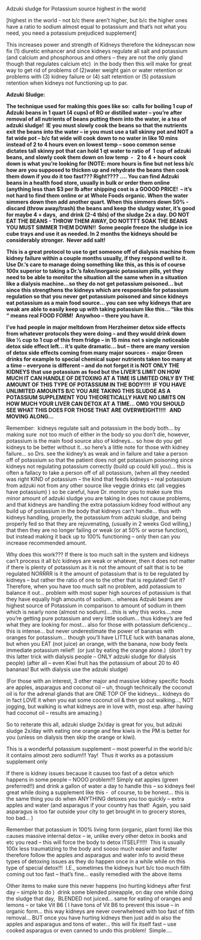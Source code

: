 Adzuki sludge for Potassium source highest in the world

[highest in the world - not b/c there aren’t higher, but b/c the higher ones have a ratio to sodium almost equal to potassium and that’s not what you need, you need a potassium prejudiced supplement]

This increases power and strength of Kidneys therefore the kidneyscan now fix (1) diuretic enhancer and since kidneys regulate all salt and potassium (and calcium and phosphorous and others – they are not the only gland though that regulates calcium etc)  in the body then this will make for great way to get rid of problems of (2)water weight gain or water retention or problems with (3) kidney failure or (4) salt retention or (5) potassium retention when kidneys not functioning up to par.

**Adzuki Sludge:**

**The technique used for making this goes like so:  calls for boiling 1 cup of Adzuki beans in 1 quart (4 cups) of RO or distilled water – you’re after removal of all nutrients of beans putting them into the water, ie a tea of adzuki sludge!  IE you must slowly cook the beans so that the nutrients exit the beans into the water – ie you must use a tall skinny pot and NOT a fat wide pot – b/c fat wide will cook down to no water in like 10 mins instead of 2 to 4 hours even on lowest temp – sooo common sense dictates tall skinny pot that can hold 1 qt water to ratio of  1 cup of adzuki beans, and slowly cook them down on low temp  -   2 to 4 + hours cook down is what you’re looking for (NOTE: more hours is fine but not less b/c how are you supposed to thicken up and rehydrate the beans then cook them down if you do it too fast??? Right???? …. You can find Adzuki beans in a health food store, usually in bulk or order them online (anything less than $3 per lb after shipping cost is a GOOOD PRICE!  – it’s not hard to find them online or at Whole Foods organic. When the water simmers down then add another quart. When this simmers down 50% - discard (throw away/trash) the beans and keep the sludgy water, it’s good for maybe 4 + days,  and drink (2-4 tbls) of the sludge 2x a day. DO NOT EAT THE BEANS - THROW THEM AWAY, DO NOTTTT SOAK THE BEANS YOU MUST SIMMER THEM DOWN!!  Some people freeze the sludge in ice cube trays and use it as needed. In 2 months the kidneys should be considerably stronger.  Never add salt!**  

**This is a great protocol to use to get someone off of dialysis machine from kidney failure within a couple months usually, if they respond well to it.  Use Dr.’s care to manage doing something like this, as this is of course 100x superior to taking a Dr.’s fake/inorganic potassium pills, yet they need to be able to monitor the situation all the same when in a situation like a dialysis machine…so they do not get potassium poisoned… but since this strengthens the kidneys which are responsible for potassium regulation so that you never get potassium poisoned and since kidneys eat potassium as a main food source… you can see why kidneys that are weak are able to easily keep up with taking potassium like this… “like this “ means real FOOD FORM!  Anywhoo – there you have it.** 

**I’ve had people in major meltdown from Herzheimer detox side effects from whatever protocols they were doing – and they would drink down like ½ cup to 1 cup of this from fridge – in 15 mins not s single noticeable detox side effect left… it’s quite dramatic… but – there are many version of detox side effects coming from many major sources -  major Green drinks for example to special chemical super nutrients taken too many at a time – everyone is different – and do not forget it is NOT ONLY THE KIDNEYS that use potassium as food but the LIVER’S LIMIT ON HOW MUCH IT CAN HANDLE OF DETOXING AT A TIME IS LIMITED ONLY BY THE AMOUNT OF THIS TYPE OF POTASSIUM IN THE BODY!!!!  IF YOU HAVE UNLIMITED AMOUNTS B/C YOU ARE TAKING THIS SLUDGE AS A POTASSIUM SUPPLEMENT YOU THEORETICALLY HAVE NO LIMITS ON HOW MUCH YOUR LIVER CAN DETOX AT A TIME… OMG YOU SHOULD SEE WHAT THIS DOES FOR THOSE THAT ARE OVERWEIGHT!!!!   AND MOVING ALONG…**

Remember:  kidneys regulate salt and potassium in the body both… by making sure  not too much of either in the body so you don’t die, however, potassium is the main food source also of kidneys… so how do you get kidneys to be better without it…so here’s a little note for those with kidney failure… so Drs. see the kidney’s as weak and in failure and take a person off of potassium so that the patient does not get potassium poisoning since kidneys not regulating potassium correctly (build up could kill you)… this is often a fallacy to take a person off of all potassium, (when all they needed was right KIND of potassium – the kind that feeds kidneys – real potassium from adzuki not from any other source like veggie drinks etc (all veggies have potassium) ) so be careful, have Dr. monitor you to make sure this minor amount of adzuki sludge you are taking in does not cause problems, and that kidneys are handling the extra potassium kidney food without any build up of potassium in the body that kidneys can’t handle… thus with kidneys handling, properly, the potassium from adzuki sludge, and being properly fed so that they are rejuvenating, (usually in 2 weeks God willing,) that then they are no longer failing or weak (or at 50% or worse function), but instead making it back up to 100% functioning – only then can you increase recommended amount.

Why does this work??? If there is too much salt in the system and kidneys can’t process it all b/c kidneys are weak or whatever, then it does not matter if there is plenty of potassium as it is not the amount of salt that is to be regulated NORRRR is it the amount of potassium that is to be regulated by kidneys – but rather the ratio of one to the other that is regulated! Get it?  Therefore, when you have too much salt no problem, add potassium to balance it out… problem with most super high sources of potassium is that they have equally high amounts of sodium… whereas Adzuki beans are highest source of Potassium in comparison to amount of sodium in them which is nearly none (almost no sodium)….this is why this works….now you’re getting pure potassium and very little sodium… thus kidney’s are fed what they are looking for most… also for those with potassium deficiency… this is intense… but never underestimate the power of bananas with oranges for potassium… though you’ll have LITTLE luck with bananas alone, but when you EAT (not juice) an orange, with the banana, now body feels immediate potassium relief!  (or just by eating the orange alone.)  (don’t try this latter trick with dialysis people – ONLY adzuki sludge for dialysis people) (after all – even Kiwi fruit has the potassium of about 20 to 40 bananas! But with dialysis use the adzuki sludge)

(For those with an interest, 3 other major and massive kidney specific foods are apples, asparagus and coconut oil – uh, though technically the coconut oil is for the adrenal glands that are ONE TOP OF the kidneys… kidneys do in fact LOVE it when you eat some coconut oil & then go out walking…, NOT jogging, but walking is what kidneys are in love with, most esp. after having had coconut oil – results are amazing.)

So to reiterate this all, adzuki sludge 2x/day is great for you, but adzuki sludge 2x/day with eating one orange and few kiwis in the PM is better for you (unless on dialysis then skip the orange or kiwi).

This is a wonderful potassium supplement – most powerful in the world b/c it contains almost zero sodium!!! Yay!  Thus it works as a potassium supplement only

If there is kidney issues because it causes too fast of a detox which happens in some people – NOOO problem!!! Simply eat apples (green preferred!!) and drink a gallon of water a day to handle this – so kidneys feel great while doing a supplement like this -  of course, to be honest… this is the same thing you do when ANYTHING detoxes you too quickly – extra apples and water (and asparagus if your country has that!  Again, you said asparagus is too far outside your city to get brought in to grocery stores, too bad… )

Remember that potassium in 100% living form (organic, plant form) like this causes massive internal detox – ie, unlike every other detox in books and etc you read – this will force the body to detox ITSELF!!!!!  This is usually 100x less traumatizing to the body and soooo much easier and faster therefore follow the apples and asparagus and water info to avoid these types of detoxing issues as they do happen once in a while while on this type of special detox!!!  I.E., sometimes the kidneys hurt b/c too much filth coming out too fast – that’s fine… easily remedied with the above items

Other items to make sure this never happens (no hurting kidneys after first day – simple to do )  drink some blended pineapple, on day one while doing the sludge that day,  BLENDED not juiced… same for eating of oranges and lemons – or take Vit B6 ( I have tons of Vit B6 to prevent this issue – in organic form… this way kidneys are never overwhelmed with too fast of filth removal… BUT once you have hurting kidneys then just add in also the apples and asparagus and tons of water… this will fix itself fast – use cooked asparagus or even canned to undo this problem!  Simple….
